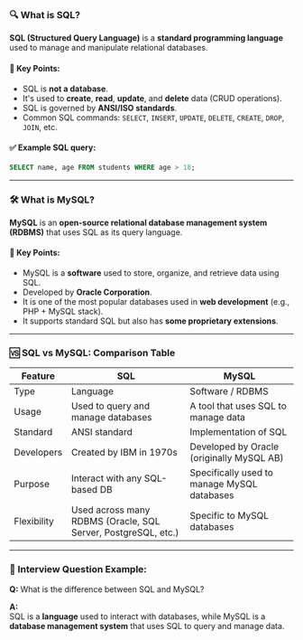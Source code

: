 
### 🔍 **What is SQL?**

**SQL (Structured Query Language)** is a **standard programming language** used to manage and manipulate relational databases.

#### 📌 Key Points:
- SQL is **not a database**.
- It's used to **create**, **read**, **update**, and **delete** data (CRUD operations).
- SQL is governed by **ANSI/ISO standards**.
- Common SQL commands: `SELECT`, `INSERT`, `UPDATE`, `DELETE`, `CREATE`, `DROP`, `JOIN`, etc.

#### ✅ Example SQL query:
```sql
SELECT name, age FROM students WHERE age > 18;
```

---

### 🛠️ **What is MySQL?**

**MySQL** is an **open-source relational database management system (RDBMS)** that uses SQL as its query language.

#### 📌 Key Points:
- MySQL is a **software** used to store, organize, and retrieve data using SQL.
- Developed by **Oracle Corporation**.
- It is one of the most popular databases used in **web development** (e.g., PHP + MySQL stack).
- It supports standard SQL but also has **some proprietary extensions**.

---

### 🆚 **SQL vs MySQL: Comparison Table**

| Feature         | SQL                                 | MySQL                                |
|----------------|--------------------------------------|--------------------------------------|
| Type            | Language                            | Software / RDBMS                     |
| Usage           | Used to query and manage databases  | A tool that uses SQL to manage data  |
| Standard        | ANSI standard                       | Implementation of SQL                |
| Developers      | Created by IBM in 1970s             | Developed by Oracle (originally MySQL AB) |
| Purpose         | Interact with any SQL-based DB      | Specifically used to manage MySQL databases |
| Flexibility     | Used across many RDBMS (Oracle, SQL Server, PostgreSQL, etc.) | Specific to MySQL databases         |

---

### 🧠 Interview Question Example:

**Q:** What is the difference between SQL and MySQL?

**A:**  
SQL is a **language** used to interact with databases, while MySQL is a **database management system** that uses SQL to query and manage data.

